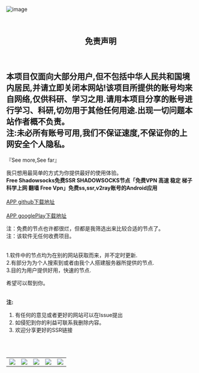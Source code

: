 ![image](https://github.com/YuAmbrose/Free-SSR-Shadowsocks/blob/master/ScreenShot/ssrfree.jpg?raw=true)



<br>

## <center>免责声明</center>

<br>


本项目仅面向大部分用户,但不包括中华人民共和国境内居民,并请立即关闭本网站!该项目所提供的账号均来自网络,仅供科研、学习之用.请用本项目分享的账号进行学习、科研,切勿用于其他任何用途.出现一切问题本站作者概不负责。
<br>注:未必所有账号可用,我们不保证速度,不保证你的上网安全个人隐私。
---



『See more,See far』

我只想用最简单的方式为你提供最好的使用体验。
 <br>**Free Shadowsocks免费SSR SHADOWSOCKS节点「免费VPN 高速 稳定 梯子 科学上网  翻墙 Free Vpn」免费ss,ssr,v2ray账号的Android应用**
 <br><br>[APP  github下载地址](http://file.yiyuen.com/file/download/18025)
 <br><br>[APP  googlePlay下载地址](https://play.google.com/store/apps/details?id=com.ambrose.overwall)


注：免费的节点也许都很烂，但都是我筛选出来比较合适的节点了。
<br>注：该软件无任何收费项目。

<br>1.软件中的节点均为在别的网站获取而来，并不定时更新.
<br>2.有部分为为个人搜索到或者由我个人搭建服务器所提供的节点.
<br>3.目的为用户提供好用，快速的节点.

希望可以帮到你。

<br>**注:**

1. 有任何的意见或者更好的网站可以在Issue提出
2. 如侵犯到你的利益可联系我删除内容。
3. 欢迎分享更好的SSR链接

<br>




<br>

<html>
<table><tr>
<td><img src="https://github.com/YuAmbrose/Free-SSR-Shadowsocks/blob/master/ScreenShot/sssfree.png?raw=true"></td>
<td><img src="https://github.com/YuAmbrose/Free-SSR-Shadowsocks/blob/master/ScreenShot/WechatIMG14.jpeg?raw=true"></td>
<td><img src="https://github.com/YuAmbrose/Free-SSR-Shadowsocks/blob/master/ScreenShot/WechatIMG13.jpeg?raw=true"></td>
<td><img src="https://github.com/YuAmbrose/Free-SSR-Shadowsocks/blob/master/ScreenShot/WechatIMG12.jpeg?raw=true"></td>
<td><img src="https://github.com/YuAmbrose/Free-SSR-Shadowsocks/blob/master/ScreenShot/WechatIMG11.jpeg?raw=true"></td>
</tr></table>
</html>







